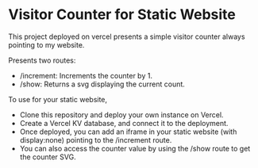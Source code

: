 # Visitor Counter for Static Website

This project deployed on vercel presents a simple visitor counter always pointing to my website.

Presents two routes:

- /increment: Increments the counter by 1.
- /show: Returns a svg displaying the current count.

To use for your static website,

- Clone this repository and deploy your own instance on Vercel.
- Create a Vercel KV database, and connect it to the deployment.
- Once deployed, you can add an iframe in your static website (with display:none) pointing to the /increment route.
- You can also access the counter value by using the /show route to get the counter SVG.

